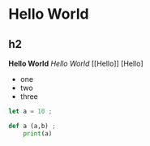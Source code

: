# Hello World
## h2
__Hello World__
_Hello World_
[[Hello]]
[Hello]
- one
- two
- three

```javascript
let a = 10 ;
```
 
```python
def a (a,b) ;
    print(a)
```